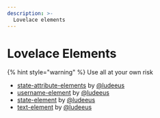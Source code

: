 ```yaml
---
description: >-
  Lovelace elements
---
```


# Lovelace Elements

{% hint style="warning" %}
Use all at your own risk

* [state-attribute-elements](https://github.com/custom-cards/state-attribute-element) by [@ludeeus](https://github.com/ludeeus)
* [username-element](https://github.com/custom-cards/username-element) by [@ludeeus](https://github.com/ludeeus)
* [state-element](https://github.com/custom-cards/state-element) by [@ludeeus](https://github.com/ludeeus)
* [text-element](https://github.com/custom-cards/text-element) by [@ludeeus](https://github.com/ludeeus)